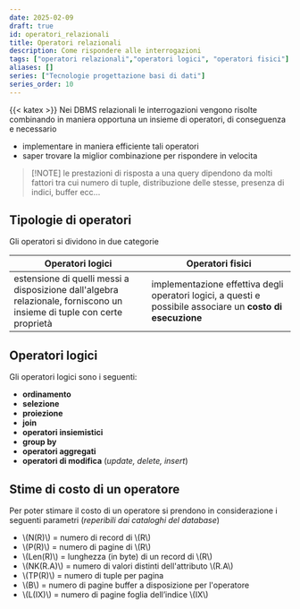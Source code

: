 ```yaml
---
date: 2025-02-09
draft: true
id: operatori_relazionali
title: Operatori relazionali
description: Come rispondere alle interrogazioni
tags: ["operatori relazionali","operatori logici", "operatori fisici"]
aliases: []
series: ["Tecnologie progettazione basi di dati"]
series_order: 10
---
```


{{< katex >}}
Nei DBMS relazionali le interrogazioni vengono risolte combinando in maniera opportuna un insieme di operatori, di conseguenza e necessario

- implementare in maniera efficiente tali operatori
- saper trovare la miglior combinazione per rispondere in velocita

>[!NOTE] le prestazioni di risposta a una query dipendono da molti fattori tra cui numero di tuple, distribuzione delle stesse, presenza di indici, buffer ecc...

## Tipologie di operatori

Gli operatori si dividono in due categorie

| Operatori logici                                                                                                       | Operatori fisici                                                                                            |
| ---------------------------------------------------------------------------------------------------------------------- | ----------------------------------------------------------------------------------------------------------- |
| estensione di quelli messi a disposizione dall'algebra relazionale, forniscono un insieme di tuple con certe proprietà | implementazione effettiva degli operatori logici, a questi e possibile associare un **costo di esecuzione** |

## Operatori logici

Gli operatori logici sono i seguenti:

- **ordinamento**
- **selezione**
- **proiezione**
- **join**
- **operatori insiemistici**
- **group by**
- **operatori aggregati**
- **operatori di modifica** (*update, delete, insert*)

## Stime di costo di un operatore

Per poter stimare il costo di un operatore si prendono in considerazione i seguenti parametri (*reperibili dai cataloghi del database*)

- \\(N(R)\\) = numero di record di \\(R\\)
- \\(P(R)\\) = numero di pagine di \\(R\\)
- \\(Len(R)\\) = lunghezza (in byte) di un record di \\(R\\)
- \\(NK(R.A)\\) = numero di valori distinti dell'attributo \\(R.A\\)
- \\(TP(R)\\) = numero di tuple per pagina
- \\(B\\) = numero di pagine buffer a disposizione per l'operatore
- \\(L(IX)\\) = numero di pagine foglia dell’indice \\(IX\\)
